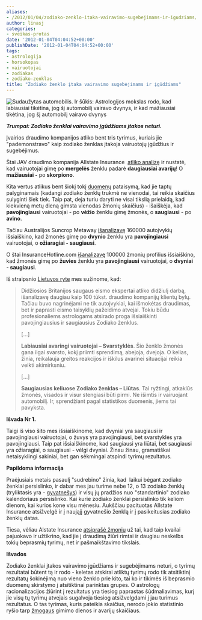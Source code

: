 ```yaml
---
aliases:
- /2012/01/04/zodiako-zenklo-itaka-vairavimo-sugebejimams-ir-igudziams/
author: linasj
categories:
- sveikas-protas
date: '2012-01-04T04:04:52+00:00'
publishDate: '2012-01-04T04:04:52+00:00'
tags:
- astrologija
- horsokopas
- vairuotojai
- zodiakas
- zodiako-zenklas
title: "Zodiako ženklo įtaka vairavimo sugebėjimams ir įgūdžiams"
---
```


![Sudaužytas automobilis. Ir šūkis: Astrologijos mokslas rodo, kad labiausiai tikėtina, jog šį automobilį vairavo dvynys, ir kad mažiausiai tikėtina, jog šį automobilį vairavo dvynys](http://static.zooomr.com/images/10143042_f7dc24affd_o.jpg)

***Trumpai: Zodiako ženklai vairavimo įgūdžiams įtakos neturi.***

Įvairios draudimo kompanijos atliko bent tris tyrimus, kuriais jie "pademonstravo" kaip zodiako ženklas įtakoja vairuotojų įgūdžius ir sugebėjimus.

Štai JAV draudimo kompanija Allstate Insurance  [atliko analizę](http://money.msn.com/saving-money-tips/post.aspx?post=7e2e7469-2f32-4c49-a3c2-54bda9bb436b) ir nustatė, kad vairuotojai gimę po **mergelės** ženklu padarė **daugiausiai avarijų**! O **mažiausiai -** po **skorpiono**.

Kita vertus atlikus bent šiokį tokį [duomenų](https://docs.google.com/spreadsheet/ccc?key=0Aj-CIWtac9apdEN0UVZVNXpORWswMmFYaERGSExTWXc) pataisymą, kad jie taptų palyginamais (kadangi zodiako ženklų trukmė ne vienodai, tai reikia skaičius sulyginti šiek tiek. Taip pat, deja turiu daryti ne visai tikslią prielaidą, kad kiekvieną metų dieną gimsta vienodas žmonių skaičius) - išaiškėja, kad **pavojingiausi** vairuotojai - po **vėžio** ženklu gimę žmonės, o **saugiausi** - po **avino**.

Tačiau Australijos Suncrop Metaway [išanalizavę](http://money.msn.com/saving-money-tips/post.aspx?post=7e2e7469-2f32-4c49-a3c2-54bda9bb436b) 160000 autoįvykių išsiaiškino, kad žmonės gimę po **dvynio** ženklu yra **pavojingiausi** vairuotojai, o **ožiaragiai - saugiausi**.

O štai InsuranceHotline.com [išanalizavę](http://money.msn.com/saving-money-tips/post.aspx?post=7e2e7469-2f32-4c49-a3c2-54bda9bb436b) 100000 žmonių profilius išsiaiškino, kad žmonės gimę po **žuvies** ženklu yra **pavojingiausi** vairuotojai, o **dvyniai - saugiausi**.

Iš straipsnio [Lietuvos ryte](http://www.lrytas.lt/-13255149041325034203-astrolog%C5%B3-i%C5%A1vada-labiausiai-avaringi-vairuotojai-svarstykl%C4%97s-saugiausi-li%C5%ABtai.htm) mes sužinome, kad:

> Didžiosios Britanijos saugaus eismo ekspertai atliko didžiulį darbą, išanalizavę daugiau kaip 100 tūkst. draudimo kompanijų klientų bylų. Tačiau buvo nagrinėjami ne tik autoįvykiai, kai išmokėtas draudimas, bet ir paprasti eismo taisyklių pažeidimo atvejai. Tokiu būdu profesionaliems astrologams atsirado proga išsiaiškinti pavojingiausius ir saugiausius Zodiako ženklus.
> 
> [...]
> 
> **Labiausiai avaringi vairuotojai – Svarstyklės**. Šio ženklo žmonės gana ilgai svarsto, kokį priimti sprendimą, abejoja, dvejoja. O kelias, žinia, reikalauja greitos reakcijos ir iškilus avarinei situacijai reikia veikti akimirksniu.
> 
> [...]
> 
> **Saugiausias keliuose Zodiako ženklas – Liūtas**. Tai ryžtingi, atkaklūs žmonės, visados ir visur stengiasi būti pirmi. Ne išimtis ir vairuojant automobilį. Ir, sprendžiant pagal statistikos duomenis, jiems tai pavyksta.


**Išvada Nr 1.**

Taigi iš viso šito mes išsiaiškinome, kad dvyniai yra saugiausi ir pavojingiausi vairuotojai, o žuvys yra pavojingiausi, bet svarstyklės yra pavojingiausi. Taip pat išsiaiškinome, kad saugiausi yra liūtai, bet saugiausi yra ožiaragiai, o saugiausi - vėlgi dvyniai. Žinau žinau, gramatiškai netaisyklingi sakiniai, bet gan sėkmingai atspindi tyrimų rezultatus.

**Papildoma informacija**

Praėjusiais metais pasaulį "sudrebino" žinia, kad  laikui bėgant zodiako ženklai persislinko, ir dabar mes jau turime nebe 12, o 13 zodiako ženklų (tryliktasis yra - [gyvatnešys](http://lt.wikipedia.org/wiki/Gyvatne%C5%A1is)) ir visų jų pradžios nuo "standartinio" zodiako kalendoriaus persislinko. Kai kurie zodiako ženklai persislinko tik keliom dienom, kai kurios kone visu mėnesiu. Aukščiau pacituotas Allstate Insurance atsižvelgė ir į naująjį gyvatnešio ženklą ir į pasikeitusias zodiako ženklų datas.

Tiesa, vėliau Alstate Insurance [atsiprašė žmonių](http://money.cnn.com/2011/02/02/news/companies/allstate_zodiac/index.htm) už tai, kad taip kvailai pajuokavo ir užtikrino, kad jie į draudimą žiūri rimtai ir daugiau neskelbs tokių beprasmių tyrimų, net ir pašmaikštavimo tikslais.

**Išvados**

Zodiako ženklai įtakos vairavimo įgūdžiams ir sugebėjimams neturi, o tyrimų rezultatai būtent tą ir rodo - keletas atskirai atliktų tyrimų rodo tik atsitiktinį rezultatų šokinėjimą nuo vieno ženklo prie kito, tai ko ir tikimės iš beprasmio duomenų skirstymo į atsitiktinai parinktas grupes. O astrologų racionalizacijos žiūrint į rezultatus yra tiesiog paprastas šūdmaliavimas, kurį jie visų tų tyrimų atvejais sugalvoja tiesiog atsižvelgdami į jau turimus rezultatus. O tas tyrimas, kuris pateikia skaičius, nerodo jokio statistinio ryšio tarp [žmogaus](http://money.msn.com/auto-insurance/article.aspx?post=7e2e7469-2f32-4c49-a3c2-54bda9bb436b) gimimo dienos ir avarijų skaičiaus.
